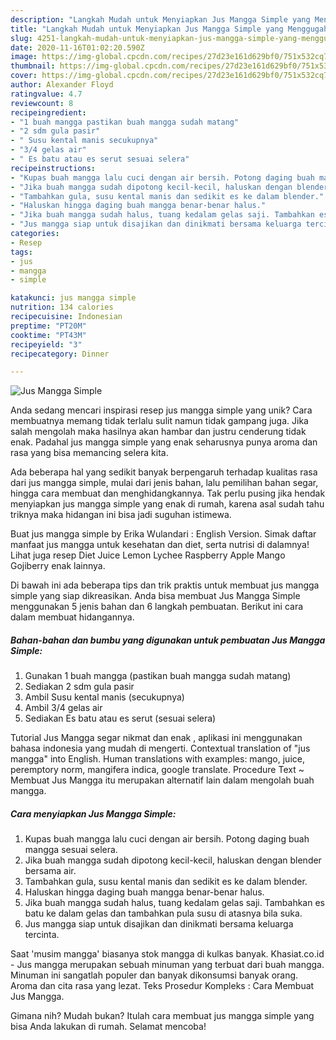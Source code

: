 ```yaml
---
description: "Langkah Mudah untuk Menyiapkan Jus Mangga Simple yang Menggugah Selera"
title: "Langkah Mudah untuk Menyiapkan Jus Mangga Simple yang Menggugah Selera"
slug: 4251-langkah-mudah-untuk-menyiapkan-jus-mangga-simple-yang-menggugah-selera
date: 2020-11-16T01:02:20.590Z
image: https://img-global.cpcdn.com/recipes/27d23e161d629bf0/751x532cq70/jus-mangga-simple-foto-resep-utama.jpg
thumbnail: https://img-global.cpcdn.com/recipes/27d23e161d629bf0/751x532cq70/jus-mangga-simple-foto-resep-utama.jpg
cover: https://img-global.cpcdn.com/recipes/27d23e161d629bf0/751x532cq70/jus-mangga-simple-foto-resep-utama.jpg
author: Alexander Floyd
ratingvalue: 4.7
reviewcount: 8
recipeingredient:
- "1 buah mangga pastikan buah mangga sudah matang"
- "2 sdm gula pasir"
- " Susu kental manis secukupnya"
- "3/4 gelas air"
- " Es batu atau es serut sesuai selera"
recipeinstructions:
- "Kupas buah mangga lalu cuci dengan air bersih. Potong daging buah mangga sesuai selera."
- "Jika buah mangga sudah dipotong kecil-kecil, haluskan dengan blender bersama air."
- "Tambahkan gula, susu kental manis dan sedikit es ke dalam blender."
- "Haluskan hingga daging buah mangga benar-benar halus."
- "Jika buah mangga sudah halus, tuang kedalam gelas saji. Tambahkan es batu ke dalam gelas dan tambahkan pula susu di atasnya bila suka."
- "Jus mangga siap untuk disajikan dan dinikmati bersama keluarga tercinta."
categories:
- Resep
tags:
- jus
- mangga
- simple

katakunci: jus mangga simple 
nutrition: 134 calories
recipecuisine: Indonesian
preptime: "PT20M"
cooktime: "PT43M"
recipeyield: "3"
recipecategory: Dinner

---
```



![Jus Mangga Simple](https://img-global.cpcdn.com/recipes/27d23e161d629bf0/751x532cq70/jus-mangga-simple-foto-resep-utama.jpg)

Anda sedang mencari inspirasi resep jus mangga simple yang unik? Cara membuatnya memang tidak terlalu sulit namun tidak gampang juga. Jika salah mengolah maka hasilnya akan hambar dan justru cenderung tidak enak. Padahal jus mangga simple yang enak seharusnya punya aroma dan rasa yang bisa memancing selera kita.

Ada beberapa hal yang sedikit banyak berpengaruh terhadap kualitas rasa dari jus mangga simple, mulai dari jenis bahan, lalu pemilihan bahan segar, hingga cara membuat dan menghidangkannya. Tak perlu pusing jika hendak menyiapkan jus mangga simple yang enak di rumah, karena asal sudah tahu triknya maka hidangan ini bisa jadi suguhan istimewa.

Buat jus mangga simple by Erika Wulandari : English Version. Simak daftar manfaat jus mangga untuk kesehatan dan diet, serta nutrisi di dalamnya! Lihat juga resep Diet Juice Lemon Lychee Raspberry Apple Mango Gojiberry enak lainnya.


Di bawah ini ada beberapa tips dan trik praktis untuk membuat jus mangga simple yang siap dikreasikan. Anda bisa membuat Jus Mangga Simple menggunakan 5 jenis bahan dan 6 langkah pembuatan. Berikut ini cara dalam membuat hidangannya.

<!--inarticleads1-->

##### Bahan-bahan dan bumbu yang digunakan untuk pembuatan Jus Mangga Simple:

1. Gunakan 1 buah mangga (pastikan buah mangga sudah matang)
1. Sediakan 2 sdm gula pasir
1. Ambil  Susu kental manis (secukupnya)
1. Ambil 3/4 gelas air
1. Sediakan  Es batu atau es serut (sesuai selera)


Tutorial Jus Mangga segar nikmat dan enak , aplikasi ini menggunakan bahasa indonesia yang mudah di mengerti. Contextual translation of &#34;jus mangga&#34; into English. Human translations with examples: mango, juice, peremptory norm, mangifera indica, google translate. Procedure Text ~ Membuat Jus Mangga itu merupakan alternatif lain dalam mengolah buah mangga. 

<!--inarticleads2-->

##### Cara menyiapkan Jus Mangga Simple:

1. Kupas buah mangga lalu cuci dengan air bersih. Potong daging buah mangga sesuai selera.
1. Jika buah mangga sudah dipotong kecil-kecil, haluskan dengan blender bersama air.
1. Tambahkan gula, susu kental manis dan sedikit es ke dalam blender.
1. Haluskan hingga daging buah mangga benar-benar halus.
1. Jika buah mangga sudah halus, tuang kedalam gelas saji. Tambahkan es batu ke dalam gelas dan tambahkan pula susu di atasnya bila suka.
1. Jus mangga siap untuk disajikan dan dinikmati bersama keluarga tercinta.


Saat &#39;musim mangga&#39; biasanya stok mangga di kulkas banyak. Khasiat.co.id - Jus mangga merupakan sebuah minuman yang terbuat dari buah mangga. Minuman ini sangatlah populer dan banyak dikonsumsi banyak orang. Aroma dan cita rasa yang lezat. Teks Prosedur Kompleks : Cara Membuat Jus Mangga. 

Gimana nih? Mudah bukan? Itulah cara membuat jus mangga simple yang bisa Anda lakukan di rumah. Selamat mencoba!

